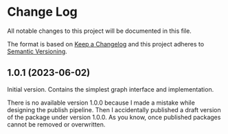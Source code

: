 # Change Log
All notable changes to this project will be documented in this file.
 
The format is based on [Keep a Changelog](http://keepachangelog.com/)
and this project adheres to [Semantic Versioning](http://semver.org/).

## 1.0.1 (2023-06-02)
  
Initial version. Contains the simplest graph interface and implementation.

There is no available version 1.0.0 because I made a mistake while designing the publish pipeline. Then I accidentally published a draft version of the package under version 1.0.0. As you know, once published packages cannot be removed or overwritten.
